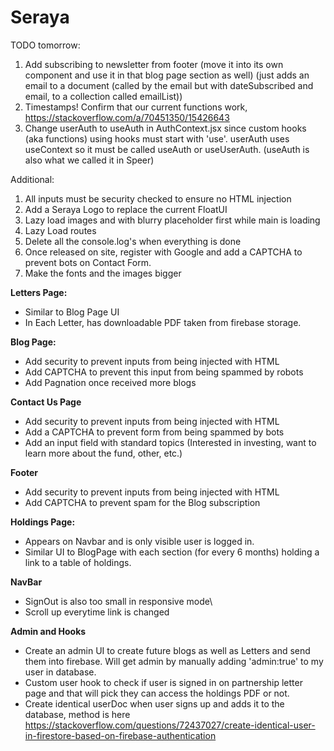 # Seraya

TODO tomorrow:

1. Add subscribing to newsletter from footer (move it into its own component and use it in that blog page section as well) (just adds an email to a document (called by the email but with dateSubscribed and email, to a collection called emailList))
2. Timestamps! Confirm that our current functions work, https://stackoverflow.com/a/70451350/15426643
3. Change userAuth to useAuth in AuthContext.jsx since custom hooks (aka functions) using hooks
   must start with 'use'. userAuth uses useContext so it must be called useAuth or useUserAuth.
   (useAuth is also what we called it in Speer)

Additional:

1. All inputs must be security checked to ensure no HTML injection
2. Add a Seraya Logo to replace the current FloatUI
3. Lazy load images and with blurry placeholder first while main is loading
4. Lazy Load routes
5. Delete all the console.log's when everything is done
6. Once released on site, register with Google and add a CAPTCHA to prevent bots on Contact Form.
7. Make the fonts and the images bigger

<b>Letters Page:</b>

- Similar to Blog Page UI
- In Each Letter, has downloadable PDF taken from firebase storage.

<b>Blog Page:</b>

- Add security to prevent inputs from being injected with HTML
- Add CAPTCHA to prevent this input from being spammed by robots
- Add Pagnation once received more blogs

<b>Contact Us Page</b>

- Add security to prevent inputs from being injected with HTML
- Add a CAPTCHA to prevent form from being spammed by bots
- Add an input field with standard topics (Interested in investing, want to learn more about the fund, other, etc.)

<b>Footer</b>

- Add security to prevent inputs from being injected with HTML
- Add CAPTCHA to prevent spam for the Blog subscription

<b>Holdings Page:</b>

- Appears on Navbar and is only visible user is logged in.
- Similar UI to BlogPage with each section (for every 6 months) holding a link to a table of holdings.

<b>NavBar</b>

- SignOut is also too small in responsive mode\
- Scroll up everytime link is changed

<b>Admin and Hooks</b>

- Create an admin UI to create future blogs as well as Letters and send them into firebase. Will get admin by manually adding 'admin:true' to my user in database.
- Custom user hook to check if user is signed in on partnership letter page and that will pick they can access the holdings PDF or not.
- Create identical userDoc when user signs up and adds it to the database, method is here
  https://stackoverflow.com/questions/72437027/create-identical-user-in-firestore-based-on-firebase-authentication

